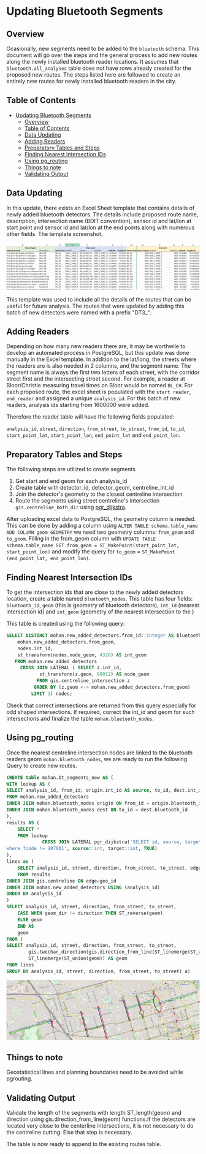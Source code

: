 # Updating Bluetooth Segments

## Overview

Ocasionally, new segments need to be added to the `bluetooth` schema. This document will go over the steps and the general process to add new routes along the newly installed bluetooth reader locations. It assumes that `bluetooth.all_analyses` table does not have rows already created for the proposed new routes. The steps listed here are followed to create an entirely new routes for newly installed bluetooth readers in the city.

## Table of Contents

- [Updating Bluetooth Segments](#updating-bluetooth-segments)
	- [Overview](#overview)
	- [Table of Contents](#table-of-contents)
	- [Data Updating](#data-updating)
	- [Adding Readers](#adding-readers)
	- [Preparatory Tables and Steps](#preparatory-tables-and-steps)
	- [Finding Nearest Intersection IDs](#finding-nearest-intersection-ids)
	- [Using pg_routing](#using-pg_routing)
	- [Things to note](#things-to-note)
	- [Validating Output](#validating-output)

## Data Updating

In this update, there exists an Excel Sheet template that contains details of newly added bluetooth detectors. The details include proposed route name, description, intersection name (BDIT convention), sensor id and lat/lon at start point and sensor id and lat/lon at the end points along with numerous other fields. The template screenshot. 

![new_readers_template](img/template.PNG)

This template was used to include all the details of the routes that can be useful for future analysis. The routes that were updated by adding this batch of new detectors were named with a prefix "DT3_". 

## Adding Readers

Depending on how many new readers there are, it may be worthwile to develop an automated process in PostgreSQL, but this update was done manually in the Excel template. In addition to the lat/long, the streets where the readers are is also needed in 2 columns, and the segment name. The segment name is always the first two letters of each street, with the corridor street first and the intersecting street second. For example, a reader at Bloor/Christie measuring travel times on Bloor would be named `BL_CH`. For each proposed route, the excel sheet is  populated with the `start reader`, `end_reader` and assigned a unique `analysis_id`. For this batch of new readers, analysis ids starting from 1600000 were added. 

Therefore the reader table will have the following fields populated: 

`analysis_id`, `street`, `direction`, `from_street`, `to_street`, `from_id`, `to_id`, `start_point_lat`, `start_point_lon`, `end_point_lat` and `end_point_lon`.



## Preparatory Tables and Steps
The following steps are utilized to create segments
1. Get start and end geom for each analysis_id
2. Create table with detector_id, detector_geom, centreline_int_id
3. Join the detector's geometry to the closest centreline intersection
4. Route the segments using street centreline's intersection `gis.centreline_both_dir` using [pgr_dijkstra].


After uploading excel data to PostgreSQL, the geometry column is needed. This can be done by adding a column using `ALTER TABLE schema.table_name ADD COLUMN geom GEOMETRY` we need two geometry columns: `from_geom` and `to_geom`.  Filling in the from_geom column with `UPDATE TABLE schema.table_name SET from_geom = ST_MakePoint(start_point_lat, start_point_lon)` and modify the query for `to_geom` = `ST_MakePoint (end_point_lat, end_point_lon)`.

## Finding Nearest Intersection IDs

To get the intersection ids that are close to the newly added detectors location, create a table named `bluetooth_nodes`. This table has four fields:
`bluetooth_id`, `geom` (this is geometry of bluetooth detectors), `int_id` (nearest intersection id) and `int_geom` (geometry of the nearest intersection to the )

This table is created using the following query:
```SQL
SELECT DISTINCT mohan.new_added_detectors.from_id::integer AS bluetooth_id,
    mohan.new_added_detectors.from_geom,
    nodes.int_id,
    st_transform(nodes.node_geom, 4326) AS int_geom
   FROM mohan.new_added_detectors
     CROSS JOIN LATERAL ( SELECT z.int_id,
            st_transform(z.geom, 98012) AS node_geom
           FROM gis.centreline_intersection z
          ORDER BY (z.geom <-> mohan.new_added_detectors.from_geom)
         LIMIT 1) nodes;
```
Check that correct intersections are returned from this query especially for odd shaped intersections. If required, correct the int_id and geom for such intersections and finalize the table `mohan.bluetooth_nodes`. 

## Using pg_routing
Once the nearest centreline intersection nodes are linked to the bluetooth readers geom `mohan.bluetooth_nodes`, we are ready to run the following Query to create new routes. 

```SQL
CREATE table mohan.bt_segments_new AS (
WITH lookup AS (
SELECT analysis_id, from_id, origin.int_id AS source, to_id, dest.int_id AS target
FROM mohan.new_added_detectors 
INNER JOIN mohan.bluetooth_nodes origin ON from_id = origin.bluetooth_id 
INNER JOIN mohan.bluetooth_nodes dest ON to_id = dest.bluetooth_id
),
results AS (
	SELECT * 
	FROM lookup
			 CROSS JOIN LATERAL pgr_dijkstra('SELECT id, source, target, cost FROM gis.centreline_routing_directional inner join gis.centreline on geo_id = id
where fcode != 207001', source::int, target::int, TRUE)		 
), 
lines as (
	SELECT analysis_id, street, direction, from_street, to_street, edge AS geo_id, geom 
	FROM results			 
INNER JOIN gis.centreline ON edge=geo_id
INNER JOIN mohan.new_added_detectors USING (analysis_id)
ORDER BY analysis_id
)
SELECT analysis_id, street, direction, from_street, to_street,
	CASE WHEN geom_dir != direction THEN ST_reverse(geom) 
	ELSE geom 
	END AS 
	geom
FROM ( 
SELECT analysis_id, street, direction, from_street, to_street, 
		gis.twochar_direction(gis.direction_from_line(ST_linemerge(ST_union(geom)))) AS geom_dir,
		ST_linemerge(ST_union(geom)) AS geom
FROM lines
GROUP BY analysis_id, street, direction, from_street, to_street) a)
```

![bt_new_segments](img/new_segments.JPG)

## Things to note 
Geostatistical lines and planning boundaries need to be avoided while pgrouting. 

## Validating Output
Validate the length of the segments with length ST_length(geom) and direction using gis.direction_from_line(geom) functions.If the detectors are located very close to the centerline intersections, it is not necessary to do the  centreline cutting. Else that step is necessary. 

The table is now ready to append to the existing routes table. 


[pgr_dijkstra]:https://docs.pgrouting.org/latest/en/pgr_dijkstra.html